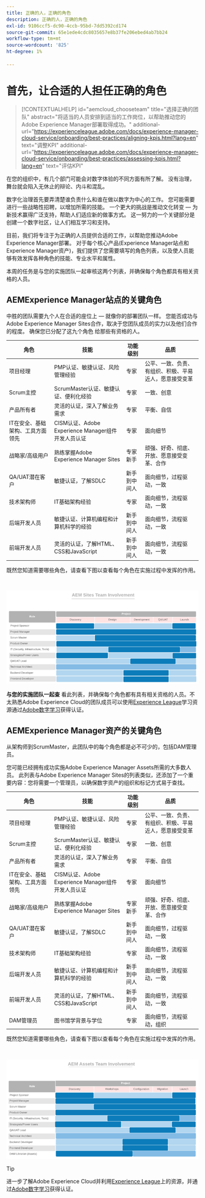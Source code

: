 ```yaml
---
title: 正确的人，正确的角色
description: 正确的人，正确的角色
exl-id: 9106ccf5-dc90-4ccb-95bd-7dd5392cd174
source-git-commit: 65e1ede4cdc8035657e8b37fe206ebed4ab7bb24
workflow-type: tm+mt
source-wordcount: '825'
ht-degree: 1%

---
```


# **首先，让合适的人担任正确的角色**

>[!CONTEXTUALHELP]
>id="aemcloud_chooseteam"
>title="选择正确的团队"
>abstract="将适当的人员安排到适当的工作岗位，以帮助推动您的Adobe Experience Manager部署取得成功。"
>additional-url="https://experienceleague.adobe.com/docs/experience-manager-cloud-service/onboarding/best-practices/aligning-kpis.html?lang=en" text="调整KPI"
>additional-url="https://experienceleague.adobe.com/docs/experience-manager-cloud-service/onboarding/best-practices/assessing-kpis.html?lang=en" text="评估KPI"

在您的组织中，有几个部门可能会对数字体验的不同方面有所了解。 没有治理，舞台就会陷入无休止的辩论、内斗和混乱。

数字化治理首先要弄清楚谁负责什么和谁在做以数字为中心的工作。 您可能需要进行一些战略性招聘，以增加所需的技能。 一个更大的挑战是推动文化转变 — 为新技术赢得广泛支持，帮助人们适应新的做事方式。 这一努力的一个关键部分是创建一个数字社区，让人们相互学习和支持。

目前，我们将专注于为正确的人员提供合适的工作，以帮助您推动Adobe Experience Manager部署。 对于每个核心产品(Experience Manager站点和Experience Manager资产)，我们提供了您需要填写的角色列表，以及使人员能够有效发挥各种角色的技能、专业水平和属性。

本周的任务是与您的实施团队一起审核这两个列表，并确保每个角色都具有相关资格的人员。

## **AEMExperience Manager站点的关键角色**

中胜的团队需要九个人在合适的座位上 — 就像你的部署团队一样。 您能否成功与Adobe Experience Manager Sites合作，取决于您团队成员的实力以及他们合作的程度。 确保您已分配了这九个角色
给那些有资格的人。

| 角色 | 技能 | 功能级别 | 品质 |
|--- |--- |--- |--- |
| 项目经理 | PMP认证、敏捷认证、风险管理经验 | 专家 | 公平、一致、负责、有组织、积极、平易近人，愿意接受变革 |
| Scrum主控 | ScrumMaster认证、敏捷认证、便利化经验 | 专家 | 一致、创意 |
| 产品所有者 | 灵活的认证，深入了解业务需求 | 专家 | 平衡、自信 |
| IT在安全、基础架构、工具方面领先 | CISM认证、Adobe Experience Manager组件开发人员认证 | 专家 | 面向细节 |
| 战略家/高级用户 | 熟练掌握Adobe Experience Manager Sites | 专家新手 | 顽强、好奇、彻底、开放、愿意接受变革、合作 |
| QA/UAT潜在客户 | 敏捷认证，了解SDLC | 新手到中间人 | 面向细节，过程驱动，一致 |
| 技术架构师 | IT基础架构经验 | 专家 | 面向细节，流程驱动，一致 |
| 后端开发人员 | 敏捷认证、计算机编程和计算机科学的经验 | 新手到中间人 | 面向细节，流程驱动，一致 |
| 前端开发人员 | 灵活的认证，了解HTML、CSS和JavaScript | 新手到中间人 | 面向细节，流程驱动，一致 |

既然您知道需要哪些角色，请查看下图以查看每个角色在实施过程中发挥的作用。

<br>

![](assets/team_involvement.png)

**与您的实施团队一起查** 看此列表，并确保每个角色都有具有相关资格的人员。不太熟悉Adobe Experience Cloud的团队成员可以使用[Experience League](https://experienceleague.adobe.com/#recommended/solutions/experience-manager)学习资源通过[Adobe数字学习](https://learning.adobe.com/certification.html)获得认证。

## **AEMExperience Manager资产的关键角色**

从架构师到ScrumMaster，此团队中的每个角色都是必不可少的，包括DAM管理员。

您可能已经拥有成功实施Adobe Experience Manager Assets所需的大多数人员。 此列表与Adobe Experience Manager Sites的列表类似，还添加了一个重要内容：您将需要一个管理员，以确保数字资产的组织和标记方式易于查找。

| 角色 | 技能 | 功能级别 | 品质 |
|--- |--- |--- |--- |
| 项目经理 | PMP认证、敏捷认证、风险管理经验 | 专家 | 公平、一致、负责、有组织、积极、平易近人，愿意接受变革 |
| Scrum主控 | ScrumMaster认证、敏捷认证、便利化经验 | 专家 | 一致、创意 |
| 产品所有者 | 灵活的认证，深入了解业务需求 | 专家 | 平衡、自信 |
| IT在安全、基础架构、工具方面领先 | CISM认证、Adobe Experience Manager组件开发人员认证 | 专家 | 面向细节 |
| 战略家/高级用户 | 熟练掌握Adobe Experience Manager Sites | 专家新手 | 顽强、好奇、彻底、开放、愿意接受变革、合作 |
| QA/UAT潜在客户 | 敏捷认证，了解SDLC | 新手到中间人 | 面向细节，过程驱动，一致 |
| 技术架构师 | IT基础架构经验 | 专家 | 面向细节，流程驱动，一致 |
| 后端开发人员 | 敏捷认证、计算机编程和计算机科学的经验 | 新手到中间人 | 面向细节，流程驱动，一致 |
| 前端开发人员 | 灵活的认证，了解HTML、CSS和JavaScript | 新手到中间人 | 面向细节，流程驱动，一致 |
| DAM管理员 | 图书馆学背景与学位 | 专家 | 面向细节，流程驱动，组织 |

既然您知道需要哪些角色，请查看下图以查看每个角色在实施过程中发挥的作用。

<br>

![](/help/overview/assets/team_involvement2.png)

>[!TIP]
>
> 进一步了解Adobe Experience Cloud并利用[Experience League](https://experienceleague.adobe.com/#recommended/solutions/experience-manager)上的资源，并通过[Adobe数字学习](https://learning.adobe.com/certification.html)获得认证。
